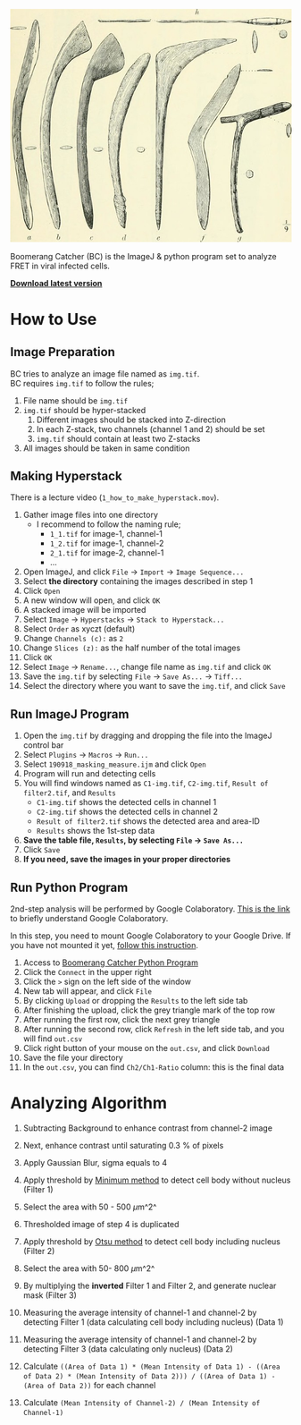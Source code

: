 ![](img/british_library_boomerang.jpg)

Boomerang Catcher (BC) is the ImageJ & python program set to analyze FRET in viral infected cells.

**[Download latest version](https://github.com/ishibaki/boomerang_catcher/releases/latest)**

<!--
# Please cite the paper when you use this program

Doysabas, K.C., et al. "ATeam technology for detecting early signs of viral cytopathic effect"
-->

# How to Use

## Image Preparation

BC tries to analyze an image file named as `img.tif`.  
BC requires `img.tif` to follow the rules;

1. File name should be `img.tif`
2. `img.tif` should be hyper-stacked
    1. Different images should be stacked into Z-direction
    2. In each Z-stack, two channels (channel 1 and 2) should be set
    3. `img.tif` should contain at least two Z-stacks
3. All images should be taken in same condition

## Making Hyperstack

There is a lecture video (`1_how_to_make_hyperstack.mov`).

1. Gather image files into one directory
    - I recommend to follow the naming rule;
        - `1_1.tif` for image-1, channel-1
        - `1_2.tif` for image-1, channel-2
        - `2_1.tif` for image-2, channel-1
        - ...
2. Open ImageJ, and click `File` -> `Import` -> `Image Sequence...`
3. Select **the directory** containing the images described in step 1
4. Click `Open`
5. A new window will open, and click `OK`
6. A stacked image will be imported
7. Select `Image` -> `Hyperstacks` -> `Stack to Hyperstack...`
8. Select `Order` as xyczt (default)
9. Change `Channels (c):` as `2`
10. Change `Slices (z):` as the half number of the total images
11. Click `OK`
12. Select `Image` -> `Rename...`, change file name as `img.tif` and click `OK`
13. Save the `img.tif` by selecting `File` -> `Save As...` -> `Tiff...`
14. Select the directory where you want to save the `img.tif`, and click `Save`

## Run ImageJ Program

1. Open the `img.tif` by dragging and dropping the file into the ImageJ control bar
2. Select `Plugins` -> `Macros` -> `Run...`
3. Select `190918_masking_measure.ijm` and click `Open`
4. Program will run and detecting cells
5. You will find windows named as `C1-img.tif`, `C2-img.tif`, `Result of filter2.tif`, and `Results`
    - `C1-img.tif` shows the detected cells in channel 1
    - `C2-img.tif` shows the detected cells in channel 2
    - `Result of filter2.tif` shows the detected area and area-ID
    - `Results` shows the 1st-step data
6. **Save the table file, `Results`, by selecting `File` -> `Save As...`**
7. Click `Save`
8. **If you need, save the images in your proper directories**

## Run Python Program

2nd-step analysis will be performed by Google Colaboratory.
[This is the link](https://research.google.com/colaboratory/faq.html) to briefly understand Google Colaboratory.

In this step, you need to mount Google Colaboratory to your Google Drive.
If you have not mounted it yet, [follow this instruction](https://sites.google.com/site/muratalaboratory/home/colaboratory).

1. Access to [Boomerang Catcher Python Program](https://colab.research.google.com/drive/1JS3whBHoUTOepOhsDkoEsUR_E-5a_TVP)
2. Click the `Connect` in the upper right
3. Click the `>` sign on the left side of the window
4. New tab will appear, and click `File`
5. By clicking `Upload` or dropping the `Results` to the left side tab
6. After finishing the upload, click the grey triangle mark of the top row
7. After running the first row, click the next grey triangle
8. After running the second row, click `Refresh` in the left side tab, and you will find `out.csv`
9. Click right button of your mouse on the `out.csv`, and click `Download`
10. Save the file your directory
11. In the `out.csv`, you can find `Ch2/Ch1-Ratio` column: this is the final data

# Analyzing Algorithm

1. Subtracting Background to enhance contrast from channel-2 image
2. Next, enhance contrast until saturating 0.3 % of pixels
3. Apply Gaussian Blur, sigma equals to 4
4. Apply threshold by [Minimum method](https://www.ncbi.nlm.nih.gov/pubmed/5220765) to detect cell body without nucleus (Filter 1)
5. Select the area with 50 - 500 $\mu$m^2^
6. Thresholded image of step 4 is duplicated
7. Apply threshold by [Otsu method](http://ieeexplore.ieee.org/xpl/freeabs_all.jsp?&arnumber=4310076) to detect cell body including nucleus (Filter 2)
8. Select the area with 50- 800 $\mu$m^2^
8. By multiplying the **inverted** Filter 1 and Filter 2, and generate nuclear mask (Filter 3)

9. Measuring the average intensity of channel-1 and channel-2 by detecting Filter 1 (data calculating cell body including nucleus) (Data 1)
10. Measuring the average intensity of channel-1 and channel-2 by detecting Filter 3 (data calculating only nucleus) (Data 2)
11. Calculate `((Area of Data 1) * (Mean Intensity of Data 1) - ((Area of Data 2) * (Mean Intensity of Data 2))) / ((Area of Data 1) - (Area of Data 2))` for each channel
12. Calculate `(Mean Intensity of Channel-2) / (Mean Intensity of Channel-1)`

<!-- {{{ code
```
run("Split Channels");
selectWindow("C2-img.tif");
run("Duplicate...", "duplicate");
rename("filter1.tif");
run("Duplicate...", "duplicate");
rename("filter2.tif");
selectWindow("filter1.tif");
run("Subtract Background...", "rolling=50 stack");
run("Enhance Contrast...", "saturated=0.3 normalize equalize process_all");
run("Gaussian Blur...", "sigma=4 stack");
setAutoThreshold("Minimum dark");
run("Analyze Particles...", "size=50.00-500.00 show=Masks exclude clear add stack");
selectWindow("filter2.tif");
run("Subtract Background...", "rolling=50 stack");
run("Enhance Contrast...", "saturated=0.3 normalize equalize process_all");
run("Gaussian Blur...", "sigma=4 stack");
setAutoThreshold("Minimum dark");
run("Analyze Particles...", "size=50.00-800.00 show=Masks exclude clear include stack in_situ");
selectWindow("Mask of filter1.tif");
run("Invert",  "stack")
imageCalculator("Multiply create stack", "filter2.tif", "Mask of filter1.tif")
selectWindow("Result of filter2.tif")
setAutoThreshold("Otsu dark");
run("Analyze Particles...", "size=30-350 circularity=0.6-1.00 show=Masks exclude include add in_situ stack");
run("Set Measurements...", "area mean min centroid center perimeter fit shape stack display redirect=None decimal=8");
selectWindow("C1-img.tif");
roiManager("Measure");
selectWindow("C2-img.tif");
roiManager("Measure");
selectWindow("C1-img.tif");
imageCalculator("AND stack", "C1-img.tif","filter2.tif");
imageCalculator("Subtract stack", "C1-img.tif","Result of filter2.tif");
selectWindow("C2-img.tif");
imageCalculator("AND stack", "C2-img.tif","filter2.tif");
imageCalculator("Subtract stack", "C2-img.tif","Result of filter2.tif");
selectWindow("Mask of filter1.tif");
run("Close");
selectWindow("ROI Manager")
run("Close");
selectWindow("filter2.tif")
run("Close");
selectWindow("filter1.tif")
run("Close");
```

```python3
import pandas as pd
import numpy as np

df = pd.read_csv('Results.csv', index_col=0)
df_ch1 = df[df['Label'].str.startswith('C1')]
df_ch2 = df[df['Label'].str.startswith('C2')]
diff = np.array(df_ch1['Slice'].iloc[1:]) - np.array(df_ch1['Slice'].iloc[:-1])
delimiting_point = np.where(diff < 0)[0][0] + 1

df_ch1_cellbody = df_ch1.iloc[0:delimiting_point, :]
df_ch1_nuclear = df_ch1.iloc[delimiting_point:, :]
df_ch2_cellbody = df_ch2.iloc[0:delimiting_point, :]
df_ch2_nuclear = df_ch2.iloc[delimiting_point:, :]

for nuc_index in df_ch1_nuclear.index:
    x, y, z= df_ch1_nuclear.loc[nuc_index, ["X", "Y", "Slice"]]
    area_nuc, mean_nuc = df_ch1_nuclear.loc[nuc_index, ["Area", "Mean"]]
    same_slice = df_ch1_cellbody[df_ch1_cellbody["Slice"] == z]
    dx2 = np.square(same_slice["X"] - x)
    dy2 = np.square(same_slice["Y"] - y)
    coord_index = np.argmin(np.sqrt(dx2 + dy2))
    
    area_cell, mean_cell = df_ch1_cellbody.loc[coord_index, ["Area", "Mean"]]
    mean_cell = ((area_cell * mean_cell) - (area_nuc * mean_nuc))\
                /(area_cell - area_nuc)
    df_ch1_cellbody.loc[coord_index, "Mean"] = mean_cell
    df_ch1_cellbody.loc[coord_index, "Area"] = area_cell - area_nuc

for nuc_index in df_ch2_nuclear.index:
    x, y, z= df_ch2_nuclear.loc[nuc_index, ["X", "Y", "Slice"]]
    area_nuc, mean_nuc = df_ch2_nuclear.loc[nuc_index, ["Area", "Mean"]]
    same_slice = df_ch2_cellbody[df_ch2_cellbody["Slice"] == z]
    dx2 = np.square(same_slice["X"] - x)
    dy2 = np.square(same_slice["Y"] - y)
    coord_index = np.argmin(np.sqrt(dx2 + dy2))
    
    area_cell, mean_cell = df_ch2_cellbody.loc[coord_index, ["Area", "Mean"]]
    mean_cell = ((area_cell * mean_cell) - (area_nuc * mean_nuc))\
                /(area_cell - area_nuc)
    df_ch2_cellbody.loc[coord_index, "Mean"] = mean_cell
    df_ch2_cellbody.loc[coord_index, "Area"] = area_cell - area_nuc
    
ch2_ch1_ratio = np.array(df_ch2_cellbody["Mean"])\
                /np.array(df_ch1_cellbody["Mean"])

df_ch1_cellbody = df_ch1_cellbody.rename(columns={"Mean": "Ch1_Mean"})
df_ch1_cellbody["Ch2_Mean"] = np.array(df_ch2_cellbody["Mean"])
df_ch1_cellbody["Ch2/Ch1-Ratio"] = ch2_ch1_ratio

out = df_ch1_cellbody.loc[:, ['Label', 'Area', 'Ch1_Mean', 'Ch2_Mean',
                              'Ch2/Ch1-Ratio', 'Min', 'Max', 'X', 'Y',
                              'XM', 'YM', 'Perim.', 'Major', 'Minor', ' Angle',
                              'Circ.', 'Slice', 'AR', 'Round', 'Solidity']]

out.to_csv("out.csv")
```
}}} -->

<!-- vim: set foldmethod=marker : -->
